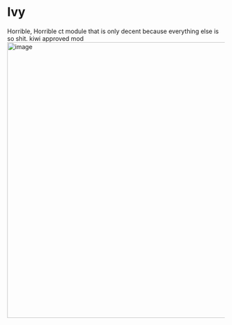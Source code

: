 # Ivy
Horrible, Horrible ct module that is only decent because everything else is so shit.
kiwi approved mod
<img width="638" alt="image" src="https://github.com/user-attachments/assets/6110b009-7eff-4bca-b3ba-08201a59ba16" />

